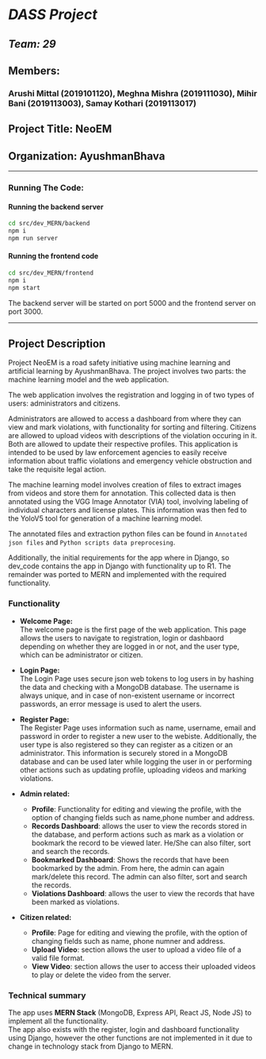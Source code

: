 # ***DASS Project***
## ***Team: 29***
## Members: 
### Arushi Mittal (2019101120), Meghna Mishra (2019111030), Mihir Bani (2019113003), Samay Kothari (2019113017)
## Project Title: NeoEM
## Organization: AyushmanBhava
_____
### Running The Code:
#### Running the backend server
```bash
cd src/dev_MERN/backend
npm i
npm run server
```
#### Running the frontend code
```bash
cd src/dev_MERN/frontend
npm i
npm start
```
The backend server will be started on port 5000 and the frontend server on port 3000.
___
## Project Description

Project NeoEM is a road safety initiative using machine learning and artificial learning by AyushmanBhava. The project involves two parts: the machine learning model and the web application.

The web application involves the registration and logging in of two types of users: administrators and citizens.

Administrators are allowed to access a dashboard from where they can view and mark violations, with functionality for sorting and filtering. Citizens are allowed to upload videos with descriptions of the violation occuring in it.
Both are allowed to update their respective profiles. This application is intended to be used by law enforcement agencies to easily receive information about traffic violations and emergency vehicle obstruction and take the requisite legal action.

The machine learning model involves creation of files to extract images from videos and store them for annotation. This collected data is then annotated using the VGG Image Annotator (VIA) tool, involving labeling of individual characters and license plates. This information was then fed to the YoloV5 tool for generation of a machine learning model.

The annotated files and extraction python files can be found in `Annotated json files` and `Python scripts data preprocesing`.

Additionally, the initial requirements for the app where in Django, so dev_code contains the app in Django with functionality up to R1. The remainder was ported to MERN and implemented with the required functionality.

### Functionality

- **Welcome Page:**  
    The welcome page is the first page of the web application. This page allows the users to navigate to registration, login or dashbaord depending on whether they are logged in or not, and the user type, which can be administrator or citizen. 

- **Login Page:**   
    The Login Page uses secure json web tokens to log users in by hashing the data and checking with a MongoDB database. The username is always unique, and in case of non-existent username or incorrect passwords, an error message is used to alert the users.

- **Register Page:**  
    The Register Page uses information such as name, username, email and password in order to register a new user to the webiste. Additionally, the user type is also registered so they can register as a citizen or an administrator. This information is securely stored in a MongoDB database and can be used later while logging the user in or performing other actions such as updating profile, uploading videos and marking violations.

- **Admin related:** 
  - **Profile**: Functionality for editing and viewing the profile, with the option of changing fields such as name,phone number and address. 
  - **Records Dashboard**: allows the user to view the records stored in the database, and perform actions such as mark as a violation or bookmark the record to be viewed later. He/She can also filter, sort and search the records. 
  - **Bookmarked Dashboard**: Shows the records that have been bookmarked by the admin. From here, the admin can again mark/delete this record. The admin can also filter, sort and search the records.
  - **Violations Dashboard**: allows the user to view the records that have been marked as violations. 

- **Citizen related:**  
  - **Profile**: Page for editing and viewing the profile, with the option of changing fields such as name, phone numner and address.
  - **Upload Video**: section allows the user to upload a video file of a valid file format. 
  - **View Video**: section allows the user to access their uploaded videos to play or delete the video from the server.

### Technical summary
The app uses **MERN Stack** (MongoDB, Express API, React JS, Node JS) to implement all the functionality.  
The app also exists with the register, login and dashboard functionality using Django, however the other functions are not implemented in it due to change in technology stack from Django to MERN.
